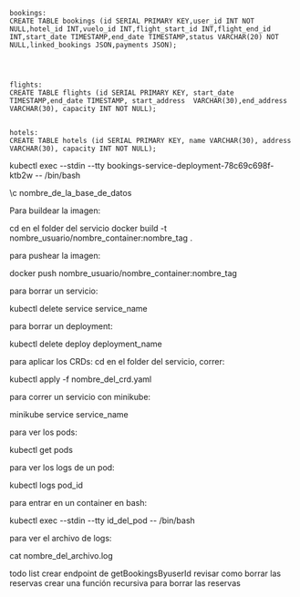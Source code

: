     bookings:
    CREATE TABLE bookings (id SERIAL PRIMARY KEY,user_id INT NOT NULL,hotel_id INT,vuelo_id INT,flight_start_id INT,flight_end_id INT,start_date TIMESTAMP,end_date TIMESTAMP,status VARCHAR(20) NOT NULL,linked_bookings JSON,payments JSON);




    flights:
    CREATE TABLE flights (id SERIAL PRIMARY KEY, start_date TIMESTAMP,end_date TIMESTAMP, start_address  VARCHAR(30),end_address VARCHAR(30), capacity INT NOT NULL);


    hotels:
    CREATE TABLE hotels (id SERIAL PRIMARY KEY, name VARCHAR(30), address VARCHAR(30), capacity INT NOT NULL);

kubectl exec --stdin --tty bookings-service-deployment-78c69c698f-ktb2w -- /bin/bash

\c nombre_de_la_base_de_datos

Para buildear la imagen:

cd en el folder del servicio
docker build -t nombre_usuario/nombre_container:nombre_tag .

para pushear la imagen:

docker push nombre_usuario/nombre_container:nombre_tag

para borrar un servicio:

kubectl delete service service_name

para borrar un deployment:

kubectl delete deploy deployment_name

para aplicar los CRDs: cd en el folder del servicio, correr:

kubectl apply -f nombre_del_crd.yaml

para correr un servicio con minikube:

minikube service service_name

para ver los pods:

kubectl get pods

para ver los logs de un pod:

kubectl logs pod_id

para entrar en un container en bash:

kubectl exec --stdin --tty id_del_pod -- /bin/bash

para ver el archivo de logs:

cat nombre_del_archivo.log

todo list
crear endpoint de getBookingsByuserId
revisar como borrar las reservas
crear una función recursiva para borrar las reservas
